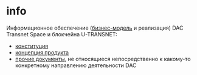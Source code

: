 # info
Информационное обеспечение ([бизнес-модель](https://github.com/u-transnet/info/tree/master/drawings) и реализация) DAC Transnet Space и блокчейна U-TRANSNET:
- [конституция](https://github.com/u-transnet/info/wiki/0.-Конституция)
- [концепция продукта](https://github.com/u-transnet/info/issues/1)
- [прочие документы](https://github.com/u-transnet/info/wiki), не относящиеся непосредственно к какому-то конкретному направлению деятельности DAC
